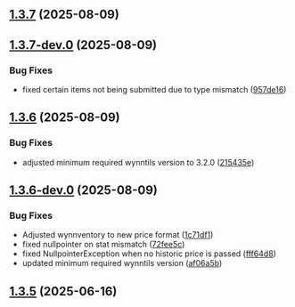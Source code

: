## [1.3.7](https://github.com/Wynnventory/WynnVentory_Mod/compare/v1.3.7-dev.0...v1.3.7) (2025-08-09)

## [1.3.7-dev.0](https://github.com/Wynnventory/WynnVentory_Mod/compare/v1.3.6...v1.3.7-dev.0) (2025-08-09)


### Bug Fixes

* fixed certain items not being submitted due to type mismatch ([957de16](https://github.com/Wynnventory/WynnVentory_Mod/commit/957de169f0d9d195fd2ebde80b96e649ea99dc29))

## [1.3.6](https://github.com/Wynnventory/WynnVentory_Mod/compare/v1.3.6-dev.0...v1.3.6) (2025-08-09)


### Bug Fixes

* adjusted minimum required wynntils version to 3.2.0 ([215435e](https://github.com/Wynnventory/WynnVentory_Mod/commit/215435ec24233b8762d6fd5bde58d558ac9ec130))

## [1.3.6-dev.0](https://github.com/Wynnventory/WynnVentory_Mod/compare/v1.3.5...v1.3.6-dev.0) (2025-08-09)


### Bug Fixes

* Adjusted wynnventory to new price format ([1c71df1](https://github.com/Wynnventory/WynnVentory_Mod/commit/1c71df1d5367b14d6f18417098576d4cbf22369b))
* fixed nullpointer on stat mismatch ([72fee5c](https://github.com/Wynnventory/WynnVentory_Mod/commit/72fee5c38da8265a5df87c3b9ba415c46b76efe9))
* fixed NullpointerException when no historic price is passed ([fff64d8](https://github.com/Wynnventory/WynnVentory_Mod/commit/fff64d80fd6b10c8e557d3a3bf68c1a4671ddfdc))
* updated minimum required wynntils version ([af06a5b](https://github.com/Wynnventory/WynnVentory_Mod/commit/af06a5bb8644800602197faf2e6b40c3c7b5b7d6))

## [1.3.5](https://github.com/Wynnventory/WynnVentory_Mod/compare/v1.3.5-dev.0...v1.3.5) (2025-06-16)

